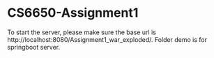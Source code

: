 # CS6650-Assignment1
To start the server, please make sure the base url is http://localhost:8080/Assignment1_war_exploded/.
Folder demo is for springboot server.
